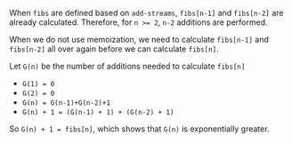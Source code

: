 When `fibs` are defined based on `add-streams`, `fibs[n-1]` and `fibs[n-2]`
are already calculated. Therefore, for `n >= 2`, `n-2` additions are performed.

When we do not use memoization, we need to calculate `fibs[n-1]` and `fibs[n-2]`
all over again before we can calculate `fibs[n]`.

Let `G(n)` be the number of additions needed to calculate `fibs[n]`

* `G(1) = 0`
* `G(2) = 0`
* `G(n) = G(n-1)+G(n-2)+1`
* `G(n) + 1 = (G(n-1) + 1) + (G(n-2) + 1)`

So `G(n) + 1 = fibs[n]`, which shows that `G(n)` is exponentially greater.
